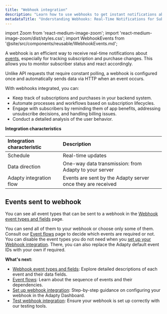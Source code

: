 ```yaml
---
title: "Webhook integration"
description: "Learn how to use webhooks to get instant notifications about subscription events like new trials and billing issues, enabling seamless automation and enhanced backend management for your app."
metadataTitle: "Understanding Webhooks: Real-Time Notifications for Subscription Events"
---
```


import Zoom from 'react-medium-image-zoom';
import 'react-medium-image-zoom/dist/styles.css';
import WebhookEvents from '@site/src/components/reusable/WebhookEvents.md';

A webhook is an efficient way to receive real-time notifications about [events](webhook-event-types-and-fields#webhook-event-types), especially for tracking subscription and purchase changes. This allows you to monitor subscriber status and react accordingly.

Unlike API requests that require constant polling, a webhook is configured once and automatically sends data via HTTP when an event occurs.

With webhooks integrated, you can:

- Keep track of subscriptions and purchases in your backend system.
- Automate processes and workflows based on subscription lifecycles.
- Engage with subscribers by reminding them of app benefits, addressing unsubscribe decisions, and handling billing issues.
- Conduct a detailed analysis of the user behavior.

**Integration characteristics**

| Integration characteristic | Description                                                 |
| :------------------------- | :---------------------------------------------------------- |
| Schedule                   | Real-time updates                                           |
| Data direction             | One-way data transmission: from Adapty to your server       |
| Adapty integration flow    | Events are sent by the Adapty server once they are received |

## Events sent to webhook

You can see all event types that can be sent to a webhook in the [Webhook event types and fields](webhook-event-types-and-fields) page.

You can send all of them to your webhook or choose only some of them. Consult our [Event flows](event-flows) page to decide which events are required or not. You can disable the event types you do not need when you [set up your Webhook integration](set-up-webhook-integration#configure-webhook-integration-in-the-adapty-dashboard). There, you can also replace the Adapty default event IDs with your own if required.

**What's next:**

- [Webhook event types and fields](webhook-event-types-and-fields): Explore detailed descriptions of each event and their data fields.
- [Event flows](event-flows): Learn about the sequence of events and their dependencies.
- [Set up webhook integration](set-up-webhook-integration): Step-by-step guidance on configuring your webhook in the Adapty Dashboard.
- [Test webhook integration](test-webhook): Ensure your webhook is set up correctly with our testing tools.
